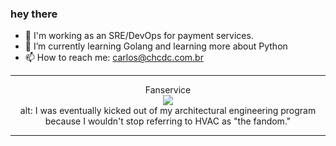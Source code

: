 ### hey there 

- :telescope: I'm working as an SRE/DevOps for payment services.
- :seedling: I’m currently learning Golang and learning more about Python
- :mailbox: How to reach me: carlos@chcdc.com.br

---


<!-- xkcd -->
<p align="center">Fanservice</br><img src="https://imgs.xkcd.com/comics/fanservice.png"></br>alt: I was eventually kicked out of my architectural engineering program because I wouldn't stop referring to HVAC as "the fandom."</br></p></table></p> 


<!-- xkcd -->
---
